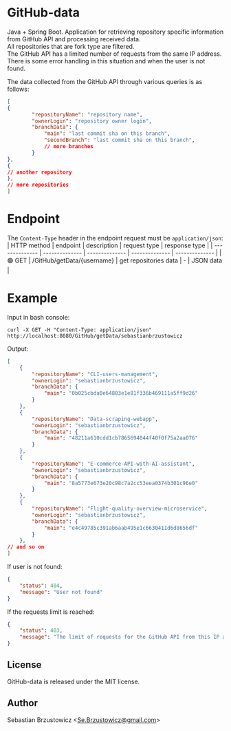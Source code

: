 # GitHub-data
Java + Spring Boot. Application for retrieving repository specific information from GitHub API and processing received data.    
All repositories that are fork type are filtered.      
The GitHub API has a limited number of requests from the same IP address.      
There is some error handling in this situation and when the user is not found.    

The data collected from the GitHub API through various queries is as follows:     

```json
[
{
        "repositoryName": "repository name",
        "ownerLogin": "repository owner login",
        "branchData": {
            "main": "last commit sha on this branch",
            "secondBranch": "last commit sha on this branch",
            // more branches
        }
},
{
// another repository
},
// more repositories
]
```

# Endpoint
The `Content-Type` header in the endpoint request must be `application/json`:
| HTTP method | endpoint | description | request type | response type |
| -------------- | -------------- | -------------- | -------------- | -------------- |
| :green_circle: GET | /GitHub/getData/{username} | get repositories data | - | JSON data |

# Example
Input in bash console:
```console
curl -X GET -H "Content-Type: application/json" http://localhost:8080/GitHub/getData/sebastianbrzustowicz
```
Output:
```json
[
    {
        "repositoryName": "CLI-users-management",
        "ownerLogin": "sebastianbrzustowicz",
        "branchData": {
            "main": "0b025cbda0e64803e1e81f336b469111a5ff9d26"
        }
    },
    {
        "repositoryName": "Data-scraping-webapp",
        "ownerLogin": "sebastianbrzustowicz",
        "branchData": {
            "main": "48211a610cdd1cb7865694044f40f0f75a2aa076"
        }
    },
    {
        "repositoryName": "E-commerce-API-with-AI-assistant",
        "ownerLogin": "sebastianbrzustowicz",
        "branchData": {
            "main": "8a5773e673e20c98c7a2cc53eea0374b301c96e0"
        }
    },
    {
        "repositoryName": "Flight-quality-overview-microservice",
        "ownerLogin": "sebastianbrzustowicz",
        "branchData": {
            "main": "e4c49785c391ab6aab495e1c6630411d6d8656df"
        }
    },
// and so on
]
```
If user is not found:    
```json
{
    "status": 404,
    "message": "User not found"
}
```
If the requests limit is reached:    
```json
{
    "status": 403,
    "message": "The limit of requests for the GitHub API from this IP address has been reached"
}
```

## License

GitHub-data is released under the MIT license.

## Author

Sebastian Brzustowicz &lt;Se.Brzustowicz@gmail.com&gt;
